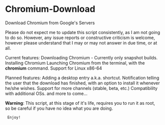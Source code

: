 # Chromium-Download
Download Chromium from Google's Servers

Please do not expect me to update this script consistently, as I am not going to do so.
However, any issue reports or constructive criticism is welcome, however please understand that I may or may not answer in due time, or at all.

Current features:
     Downloading Chromium - Currently only snapshot builds.
     Installing Chromium
     Launching Chromium from the terminal, with the **chromium** command.
     Support for Linux x86-64
                  
Planned features:
     Adding a desktop entry a.k.a. shortcut.
     Notification telling the user that the download has finished, with an option to install it whenever he/she wishes.
     Support for more channels (stable, beta, etc.)
     Compatibility with additional OSs.
     and more to come...
     
     
     
**Warning**: This script, at this stage of it's life, requires you to run it as root, so be careful if you have no idea what you are doing.
     
     
     Enjoy!
